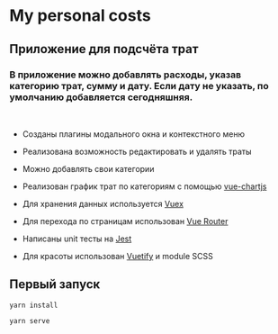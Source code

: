 # My personal costs

## Приложение для подсчёта трат

### В приложение можно добавлять расходы, указав категорию трат, сумму и дату. Если дату не указать, по умолчанию добавляется сегодняшняя. ###

<br>

* Созданы плагины модального окна и контекстного меню

* Реализована возможность редактировать и удалять траты

* Можно добавлять свои категории

* Реализован график трат по категориям с помощью [vue-chartjs](https://vue-chartjs.org/)

* Для хранения данных используется [Vuex](https://vuex.vuejs.org/)

* Для перехода по страницам использован [Vue Router](https://v3.router.vuejs.org/ru/)

* Написаны unit тесты на [Jest](https://jestjs.io/ru/)

* Для красоты использован [Vuetify](https://vuetifyjs.com/en/) и module SCSS

## Первый запуск
```
yarn install
```

```
yarn serve
```
